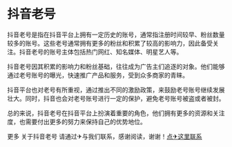 # 抖音老号

抖音老号是指在抖音平台上拥有一定历史的账号，通常指注册时间较早、粉丝数量较多的账号。这些老号通常拥有更多的粉丝和积累了较高的影响力，因此备受关注。抖音老号的账号主体包括热门网红、知名媒体、明星艺人等。

抖音老号因其积累的影响力和粉丝基础，往往成为广告主们追逐的对象。他们能够通过老号账号的曝光，快速推广产品和服务，受到众多商家的青睐。

抖音平台也对老号有所重视，通过推出不同的激励政策，来鼓励老号账号继续发展壮大。同时，抖音也会对老号账号进行一定的保护，避免老号账号被盗或者被封。

总的来说，抖音老号在抖音平台上扮演着重要的角色，他们拥有更多的资源和关注度，也需要付出更多的努力来保持自己的优势地位。

更多 关于抖音老号 请通过✈与我们联系，感谢阅读，谢谢！[点✈这里联系](https://t.me/gngwzh)